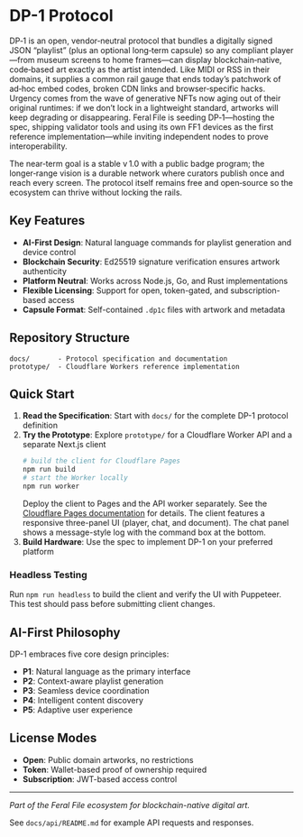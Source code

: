 # DP-1 Protocol

DP‑1 is an open, vendor‑neutral protocol that bundles a digitally signed JSON “playlist” (plus an optional long‑term capsule) so any compliant player—from museum screens to home frames—can display blockchain‑native, code‑based art exactly as the artist intended. Like MIDI or RSS in their domains, it supplies a common rail gauge that ends today’s patchwork of ad‑hoc embed codes, broken CDN links and browser‑specific hacks. Urgency comes from the wave of generative NFTs now aging out of their original runtimes: if we don’t lock in a lightweight standard, artworks will keep degrading or disappearing. Feral File is seeding DP‑1—hosting the spec, shipping validator tools and using its own FF1 devices as the first reference implementation—while inviting independent nodes to prove interoperability. 

The near‑term goal is a stable v 1.0 with a public badge program; the longer‑range vision is a durable network where curators publish once and reach every screen. The protocol itself remains free and open‑source so the ecosystem can thrive without locking the rails. 

## Key Features

- **AI-First Design**: Natural language commands for playlist generation and device control
- **Blockchain Security**: Ed25519 signature verification ensures artwork authenticity
- **Platform Neutral**: Works across Node.js, Go, and Rust implementations
- **Flexible Licensing**: Support for open, token-gated, and subscription-based access
- **Capsule Format**: Self-contained `.dp1c` files with artwork and metadata

## Repository Structure

```
docs/       - Protocol specification and documentation
prototype/  - Cloudflare Workers reference implementation
```

## Quick Start

1. **Read the Specification**: Start with `docs/` for the complete DP-1 protocol definition
2. **Try the Prototype**: Explore `prototype/` for a Cloudflare Worker API and a separate Next.js client
   ```bash
   # build the client for Cloudflare Pages
   npm run build
   # start the Worker locally
   npm run worker
   ```
   Deploy the client to Pages and the API worker separately.
   See the [Cloudflare Pages documentation](https://developers.cloudflare.com/pages/llms-full.txt) for details.
 The client features a responsive three-panel UI (player, chat, and document). The chat panel shows a message-style log with the command box at the bottom.
3. **Build Hardware**: Use the spec to implement DP-1 on your preferred platform

### Headless Testing
Run `npm run headless` to build the client and verify the UI with Puppeteer. This test should pass before submitting client changes.

## AI-First Philosophy

DP-1 embraces five core design principles:

- **P1**: Natural language as the primary interface
- **P2**: Context-aware playlist generation
- **P3**: Seamless device coordination
- **P4**: Intelligent content discovery
- **P5**: Adaptive user experience

## License Modes

- **Open**: Public domain artworks, no restrictions
- **Token**: Wallet-based proof of ownership required
- **Subscription**: JWT-based access control

---

*Part of the Feral File ecosystem for blockchain-native digital art.*

See `docs/api/README.md` for example API requests and responses.
